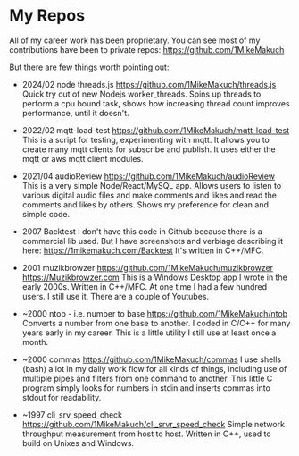# My Repos

All of my career work has been proprietary. You can see most of my contributions have been to private repos: https://github.com/1MikeMakuch

But there are few things worth pointing out:

* 2024/02 node threads.js https://github.com/1MikeMakuch/threads.js
Quick try out of new Nodejs worker_threads. Spins up threads to perform a cpu bound task, shows how increasing thread count improves performance, until it doesn't.

* 2022/02 mqtt-load-test https://github.com/1MikeMakuch/mqtt-load-test
This is a script for testing, experimenting with mqtt. It allows you to create many mqtt clients for subscribe and publish. It uses either the mqtt or aws mqtt client modules.

* 2021/04 audioReview https://github.com/1MikeMakuch/audioReview
This is a very simple Node/React/MySQL app. Allows users to listen to various digital audio files and make comments and likes and read the comments and likes by others. Shows my preference for clean and simple code.

* 2007 Backtest
I don't have this code in Github because there is a commercial lib used. But I have screenshots and verbiage describing it here: https://1mikemakuch.com/Backtest
It's written in C++/MFC.

* 2001 muzikbrowzer https://github.com/1MikeMakuch/muzikbrowzer https://Muzikbrowzer.com
This is a Windows Desktop app I wrote in the early 2000s. Written in C++/MFC. At one time I had a few hundred users. I still use it. There are a couple of Youtubes.

* ~2000 ntob - i.e. number to base https://github.com/1MikeMakuch/ntob Converts a number from one base to another.
I coded in C/C++ for many years early in my career. This is a little utility I still use at least once a month.

* ~2000 commas https://github.com/1MikeMakuch/commas
I use shells (bash) a lot in my daily work flow for all kinds of things, including use of multiple pipes and filters from one command to another. This little C program simply looks for numbers in stdin and inserts commas into stdout for readability.

* ~1997 cli_srv_speed_check https://github.com/1MikeMakuch/cli_srvr_speed_check
Simple network throughput measurement from host to host. Written in C++, used to build on Unixes and Windows.
